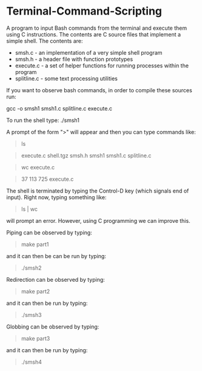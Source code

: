 # Terminal-Command-Scripting

A program to input Bash commands from the terminal and execute them using C instructions.
The contents are C source files that implement a simple shell. The contents are:
- smsh.c - an implementation of a very simple shell program
- smsh.h - a header file with function prototypes
- execute.c - a set of helper functions for running processes within the program
- splitline.c - some text processing utilities

If you want to observe bash commands, in order to compile these sources run:

gcc -o smsh1 smsh1.c splitline.c execute.c

To run the shell type:
./smsh1

A prompt of the form ">" will appear and then you can type commands like:
> ls

> execute.c shell.tgz smsh.h smsh1 smsh1.c splitline.c

> wc execute.c

> 37 113 725 execute.c

The shell is terminated by typing the Control-D key (which signals end of input).
Right now, typing something like:
> ls | wc

will prompt an error. However, using C programming we can improve this.

Piping can be observed by typing:
> make part1

and it can then be can be run by typing:
> ./smsh2

Redirection can be observed by typing:
> make part2

and it can then be run by typing:
> ./smsh3

Globbing can be observed by typing:
> make part3

and it can then be run by typing:
> ./smsh4

